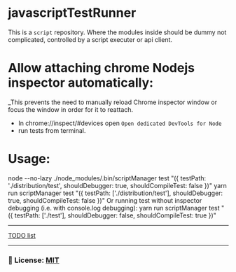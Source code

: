 # javascriptTestRunner
This is a `script` repository. Where the modules inside should be dummy not complicated, controlled by a script executer or api client.

# Allow attaching chrome Nodejs inspector automatically:
_This prevents the need to manually reload Chrome inspector window or focus the window in order for it to reattach.
- In chrome://inspect/#devices open `Open dedicated DevTools for Node` 
- run tests from terminal. 

# Usage: 
node --no-lazy ./node_modules/.bin/scriptManager test "({ testPath: './distribution/test', shouldDebugger: true, shouldCompileTest: false })"
yarn run scriptManager test "({ testPath: ['./distribution/test'], shouldDebugger: true, shouldCompileTest: false })"
Or running test without inspector debugging (i.e. with console.log debugging): 
yarn run scriptManager test "({ testPath: ['./test'], shouldDebugger: false, shouldCompileTest: true })"

___ 
[TODO list](/documentation/TODO.md)

___

### 🔑 License: [MIT](/.github/LICENSE)
